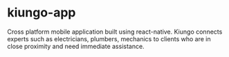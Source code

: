 # kiungo-app
Cross platform mobile application built using react-native. Kiungo connects experts such as electricians, plumbers, mechanics to clients who are in close proximity and need immediate assistance.
